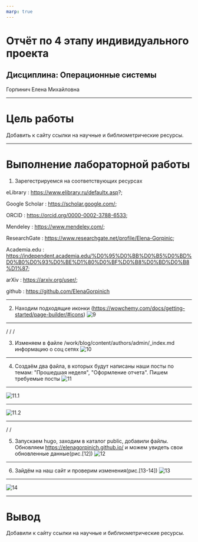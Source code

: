 ```yaml
---
marp: true
---
```

# Отчёт по 4 этапу индивидуального проекта
## Дисциплина: Операционные системы
Горпинич Елена Михайловна

---

# Цель работы

Добавить к сайту ссылки на научные и библиометрические ресурсы.

---

# Выполнение лабораторной работы

1)  Зарегестрируемся на соответствующих ресурсах

  eLibrary : https://www.elibrary.ru/defaultx.asp?;

  Google Scholar : https://scholar.google.com/;

  ORCID : https://orcid.org/0000-0002-3788-6533;

  Mendeley : https://www.mendeley.com/;

  ResearchGate : https://www.researchgate.net/profile/Elena-Gorpinic;

  Academia.edu : https://independent.academia.edu/%D0%95%D0%BB%D0%B5%D0%BD%D0%B0%D0%93%D0%BE%D1%80%D0%BF%D0%B8%D0%BD%D0%B8%D1%87;

  arXiv : https://arxiv.org/user/;

  github : https://github.com/ElenaGorpinich

---

2) Находим подходящие иконки (https://wowchemy.com/docs/getting-started/page-builder/#icons)
![9](im/9.png)

---
/
/
/

3)	Изменяем в файле /work/blog/content/authors/admin/_index.md информацию о соц сетях 
![10](im/10.png)

---

4)  Создаём два файла, в которых будут написаны наши посты по темам: "Прошедшая неделя", "Оформление отчета". Пишем требуемые посты 
![11](im/11.png)

---
![11.1](im/11.1.png)

---
![11.2](im/11.2.png)

---
/
/

5)	 Запускаем hugo, заходим в каталог public, добавили файлы. Обновляем https://elenagorpinich.github.io/ и можем увидеть свои обновленные данные(рис.[12])
![12](im/12.png)	

---

6) Зайдём на наш сайт и проверим изменения(рис.[13-14])
![13](im/13.png)

---
![14](im/14.png)

---

# Вывод

Добавили к сайту ссылки на научные и библиометрические ресурсы.

